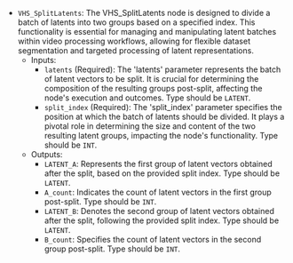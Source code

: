 - `VHS_SplitLatents`: The VHS_SplitLatents node is designed to divide a batch of latents into two groups based on a specified index. This functionality is essential for managing and manipulating latent batches within video processing workflows, allowing for flexible dataset segmentation and targeted processing of latent representations.
    - Inputs:
        - `latents` (Required): The 'latents' parameter represents the batch of latent vectors to be split. It is crucial for determining the composition of the resulting groups post-split, affecting the node's execution and outcomes. Type should be `LATENT`.
        - `split_index` (Required): The 'split_index' parameter specifies the position at which the batch of latents should be divided. It plays a pivotal role in determining the size and content of the two resulting latent groups, impacting the node's functionality. Type should be `INT`.
    - Outputs:
        - `LATENT_A`: Represents the first group of latent vectors obtained after the split, based on the provided split index. Type should be `LATENT`.
        - `A_count`: Indicates the count of latent vectors in the first group post-split. Type should be `INT`.
        - `LATENT_B`: Denotes the second group of latent vectors obtained after the split, following the provided split index. Type should be `LATENT`.
        - `B_count`: Specifies the count of latent vectors in the second group post-split. Type should be `INT`.
